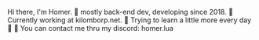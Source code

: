 Hi there, I'm Homer. 👋
mostly back-end dev, developing since 2018.
🔭 Currently working at kilomborp.net.
🌱 Trying to learn a little more every day 🤣
💬 You can contact me thru my discord: homer.lua
